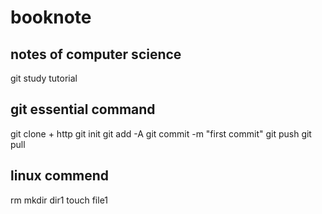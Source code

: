 # booknote
## notes of  computer science
git study tutorial 
## git essential command
git clone + http
git init 
git add -A
git commit -m "first commit"
git push
git pull
## linux commend
rm 
mkdir dir1
touch file1


